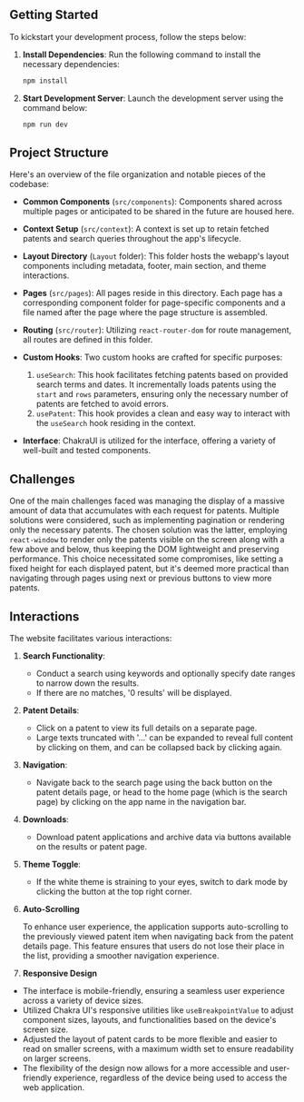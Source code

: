 ## Getting Started

To kickstart your development process, follow the steps below:

1. **Install Dependencies**:
   Run the following command to install the necessary dependencies:

   ```bash
   npm install
   ```

2. **Start Development Server**:
   Launch the development server using the command below:
   ```bash
   npm run dev
   ```

## Project Structure

Here's an overview of the file organization and notable pieces of the codebase:

- **Common Components** (`src/components`):
  Components shared across multiple pages or anticipated to be shared in the future are housed here.

- **Context Setup** (`src/context`):
  A context is set up to retain fetched patents and search queries throughout the app's lifecycle.

- **Layout Directory** (`Layout` folder):
  This folder hosts the webapp's layout components including metadata, footer, main section, and theme interactions.

- **Pages** (`src/pages`):
  All pages reside in this directory. Each page has a corresponding component folder for page-specific components and a file named after the page where the page structure is assembled.

- **Routing** (`src/router`):
  Utilizing `react-router-dom` for route management, all routes are defined in this folder.

- **Custom Hooks**:
  Two custom hooks are crafted for specific purposes:

  1. `useSearch`: This hook facilitates fetching patents based on provided search terms and dates. It incrementally loads patents using the `start` and `rows` parameters, ensuring only the necessary number of patents are fetched to avoid errors.
  2. `usePatent`: This hook provides a clean and easy way to interact with the `useSearch` hook residing in the context.

- **Interface**:
  ChakraUI is utilized for the interface, offering a variety of well-built and tested components.

## Challenges

One of the main challenges faced was managing the display of a massive amount of data that accumulates with each request for patents. Multiple solutions were considered, such as implementing pagination or rendering only the necessary patents. The chosen solution was the latter, employing `react-window` to render only the patents visible on the screen along with a few above and below, thus keeping the DOM lightweight and preserving performance. This choice necessitated some compromises, like setting a fixed height for each displayed patent, but it's deemed more practical than navigating through pages using next or previous buttons to view more patents.

## Interactions

The website facilitates various interactions:

1. **Search Functionality**:

   - Conduct a search using keywords and optionally specify date ranges to narrow down the results.
   - If there are no matches, '0 results' will be displayed.

2. **Patent Details**:

   - Click on a patent to view its full details on a separate page.
   - Large texts truncated with '...' can be expanded to reveal full content by clicking on them, and can be collapsed back by clicking again.

3. **Navigation**:

   - Navigate back to the search page using the back button on the patent details page, or head to the home page (which is the search page) by clicking on the app name in the navigation bar.

4. **Downloads**:

   - Download patent applications and archive data via buttons available on the results or patent page.

5. **Theme Toggle**:

   - If the white theme is straining to your eyes, switch to dark mode by clicking the button at the top right corner.

6. **Auto-Scrolling**

   To enhance user experience, the application supports auto-scrolling to the previously viewed patent item when navigating back from the patent details page. This feature ensures that users do not lose their place in the list, providing a smoother navigation experience.

7. **Responsive Design**

- The interface is mobile-friendly, ensuring a seamless user experience across a variety of device sizes.
- Utilized Chakra UI's responsive utilities like `useBreakpointValue` to adjust component sizes, layouts, and functionalities based on the device's screen size.
- Adjusted the layout of patent cards to be more flexible and easier to read on smaller screens, with a maximum width set to ensure readability on larger screens.
- The flexibility of the design now allows for a more accessible and user-friendly experience, regardless of the device being used to access the web application.
